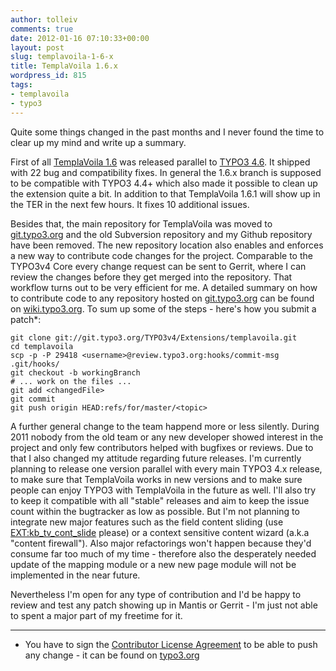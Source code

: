 ```yaml
---
author: tolleiv
comments: true
date: 2012-01-16 07:10:33+00:00
layout: post
slug: templavoila-1-6-x
title: TemplaVoila 1.6.x
wordpress_id: 815
tags:
- templavoila
- typo3
---
```


Quite some things changed in the past months and I never found the time to clear up my mind and write up a summary.

First of all [TemplaVoila 1.6](http://typo3.org/extensions/repository/view/templavoila/current/) was released parallel to [TYPO3 4.6](http://typo3.org/download/release-notes/typo3-46/). It shipped with 22 bug and compatibility fixes. In general the 1.6.x branch is supposed to be compatible with TYPO3 4.4+ which also made it possible to clean up the extension quite a bit. In addition to that TemplaVoila 1.6.1 will show up in the TER in the next few hours. It fixes 10 additional issues.

Besides that, the main repository for TemplaVoila was moved to [git.typo3.org](git.typo3.org/TYPO3v4/Extensions/templavoila) and the old Subversion repository and my Github repository have been removed. The new repository location also enables and enforces a new way to contribute code changes for the project. Comparable to the TYPO3v4 Core every change request can be sent to Gerrit, where I can review the changes before they get merged into the repository. That workflow turns out to be very efficient for me. A detailed summary on how to contribute code to any repository hosted on [git.typo3.org](http://git.typo3.org) can be found on [wiki.typo3.org](http://wiki.typo3.org/Contribution_Walkthrough_Tutorials). To sum up some of the steps - here's how you submit a patch*:

    
    git clone git://git.typo3.org/TYPO3v4/Extensions/templavoila.git
    cd templavoila
    scp -p -P 29418 <username>@review.typo3.org:hooks/commit-msg .git/hooks/
    git checkout -b workingBranch
    # ... work on the files ...
    git add <changedFile>
    git commit
    git push origin HEAD:refs/for/master/<topic>


A further general change to the team happend more or less silently. During 2011 nobody from the old team or any new developer showed interest in the project and only few contributors helped with bugfixes or reviews. Due to that I also changed my attitude regarding future releases.
I'm currently planning to release one version parallel with every main TYPO3 4.x release, to make sure that TemplaVoila works in new versions and to make sure people can enjoy TYPO3 with TemplaVoila in the future as well. I'll also try to keep it compatible with all "stable" releases and aim to keep the issue count within the bugtracker as low as possible.
But I'm not planning to integrate new major features such as the field content sliding (use [EXT:kb_tv_cont_slide](http://typo3.org/extensions/repository/view/kb_tv_cont_slide/current/) please) or a context sensitive content wizard (a.k.a "content firewall"). Also major refactorings won't happen because they'd consume far too much of my time - therefore also the desperately needed update of the mapping module or a new new page module will not be implemented in the near future.

Nevertheless I'm open for any type of contribution and I'd be happy to review and test any patch showing up in Mantis or Gerrit - I'm just not able to spent a major part of my freetime for it.



* * *


* You have to sign the [Contributor License Agreement](http://typo3.org/about/licenses) to be able to push any change - it can be found on [typo3.org](http://typo3.org/about/licenses)
